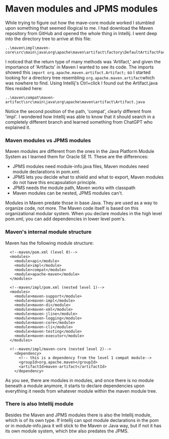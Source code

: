 # Maven modules and JPMS modules

While trying to figure out how the mave-core module worked I stumbled upon something that seemed illogical to me. I had download the Maven repository from GitHub and opened the whole thing in Intellij. I went deep into the directory tree to arrive at this file:

```
..\maven\impl\maven-core\src\main\java\org\apache\maven\artifact\factory\DefaultArtifactFactory.java
```

I noticed that the return type of many methods was 'Artifact,' and given the importance of 'Artifacts' in Maven I wanted to see its code. The imports showed this ```import org.apache.maven.artifact.Artifact;``` so I started looking for a directory tree resembling ```org.apache.maven.artifact```which was nowhere to find. Using Intellij's Ctrl+click I found out the Artifact.java files resided here:

```
..\maven\compat\maven-artifact\src\main\java\org\apache\maven\artifact\Artifact.java
```

Notice the second position of the path, 'compat', clearly different from 'impl'. I wondered how Intellij was able to know that it should search in a completely different branch and learned something from ChatGPT who explained it.

### Maven modules vs JPMS modules

Maven modules are different from the ones in the Java Platform Module System as I learned them for Oracle SE 11. These are the differences:

- JPMS modules need module-info.java files, Maven modules need module declarations in pom.xml.
- JPMS lets you decide what to shield and what to export, Maven modules do not have this encapsulation principle.
- JPMS needs the module path, Maven works with classpath
- Maven modules can be nested, JPMS modules can't.

Modules in Maven predate those in base Java. They are used as a way to organize code, not more. The Maven code itself is based on this organizational modular system. When you declare modules in the high level pom.xml, you can add dependencies in lower level pom's. 

### Maven's internal module structure

Maven has the following module structure:

```
  <!--maven/pom.xml (level 0)-->
  <modules>
    <module>api</module>
    <module>impl</module>
    <module>compat</module>
    <module>apache-maven</module>
  </modules>

  <!--maven/impl/pom.xml (nested level 1)-->
  <modules>
    <module>maven-support</module>
    <module>maven-impl</module>
    <module>maven-di</module>
    <module>maven-xml</module>
    <module>maven-jline</module>
    <module>maven-logging</module>
    <module>maven-core</module>
    <module>maven-cli</module>
    <module>maven-testing</module>
    <module>maven-executor</module>
  </modules>

  <!--maven/impl/maven-core (nested level 2)-->    
    <dependency>
      <!-- this is a dependency from the level 1 compat module-->
      <groupId>org.apache.maven</groupId>
      <artifactId>maven-artifact</artifactId>
    </dependency>
```

As you see, there are modules in modules, and once there is no module beneath a module anymore, it starts to declare dependencies upon everything it needs from whatever module within the maven module tree. 

### There is also Intellij module

Besides the Maven and JPMS modules there is also the Intellij module, which is of its own type. If Intellij can spot module declarations in the pom or in module-info.java it will stick to the Maven or Java way, but if not it has its own module system, which btw also predates the JPMS. 




